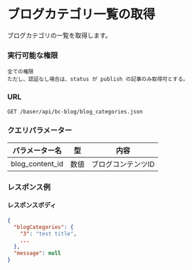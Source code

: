 # ブログカテゴリ一覧の取得

ブログカテゴリの一覧を取得します。

### 実行可能な権限
```
全ての権限  
ただし、認証なし場合は、status が publish の記事のみ取得可とする。
```

### URL
```
GET /baser/api/bc-blog/blog_categories.json
``` 

### クエリパラメーター

| パラメーター名 | 型 | 内容 |
| --- | --- | --- |
| blog_content_id | 数値 | ブログコンテンツID |

### レスポンス例
#### レスポンスボディ
```json
{
  "blogCategories": {
    "3": "test title",
    ...
  },
  "message": null
}

```
